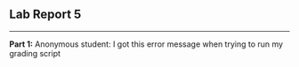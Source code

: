 ## **Lab Report 5**
---
**Part 1:**
Anonymous student:
  I got this error message when trying to run my grading script
  
